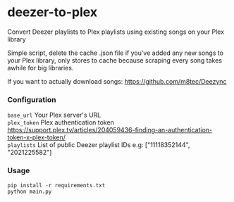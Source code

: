 # deezer-to-plex
Convert Deezer playlists to Plex playlists using existing songs on your Plex library

Simple script, delete the cache .json file if you've added any new songs to your Plex library, only stores to cache because scraping every song takes awhile for big libraries.

If you want to actually download songs:
https://github.com/m8tec/Deezync

### Configuration
`base_url` Your Plex server's URL  <br> 
`plex_token` Plex authentication token https://support.plex.tv/articles/204059436-finding-an-authentication-token-x-plex-token/ <br> 
`playlists` List of public Deezer playlist IDs e.g: ["11118352144", "2021225582"] <br> 

### Usage
`pip install -r requirements.txt`<br> 
`python main.py`

